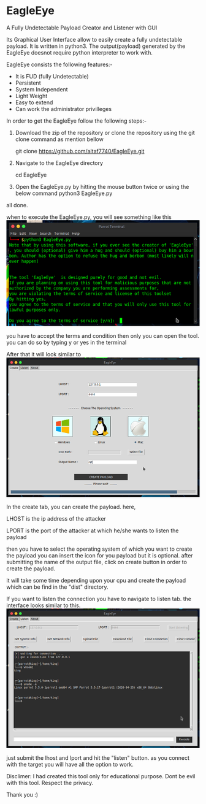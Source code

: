 # EagleEye
A Fully Undetectable Payload Creator and Listener with GUI

Its Graphical User Interface allow to easily create a fully undetectable
payload. It is written in python3. The output(payload) generated by the
EagleEye doesnot require python interpreter to work with.

EagleEye consists the following features:-
- It is FUD (fully Undetectable)
- Persistent 
- System Independent
- Light Weight
- Easy to extend
- Can work the administrator privilleges


In order to get the EagleEye follow the following steps:-

1. Download the zip of the repository or clone the repository using the git clone command as mention bellow
	
	
	git clone https://github.com/altaf7740/EagleEye.git

2. Navigate to the EagleEye directory 
	

	cd EagleEye

3. Open the EagleEye.py by hitting the mouse button twice or using the below command
	python3 EagleEye.py
  

all done.



when to execute the EagleEye.py, you will see something like this
![click here to view the image](/screenshots/termsNconditon.png)

you have to accept the terms and condition then only you can open the tool.
you can do so by typing y or yes in the terminal


After that it will look similar to 
![click here to view the image](/screenshots/create.png)

In the create tab, you can create the payload.
here,

LHOST is the ip address of the attacker

LPORT is the port of the attacker at which he/she wants to listen the payload

then you have to select the operating system of which you want to create the payload 
you can insert the icon for you payload but it is optional.
after submitting the name of the output file, click on create button in order to create the payload.

it will take some time depending upon your cpu and create the payload which can be find in the "dist" directory.




If you want to listen the connection you have to navigate to listen tab.
the interface looks similar to this.
![click here to view the image](/screenshots/listener.png)


just submit the lhost and lport and hit the "listen" button.
as you connect with the target you will have all the option to work.


Disclimer: I had created this tool only for educational purpose. Dont be evil
	with this tool. Respect the privacy.


Thank you :)

